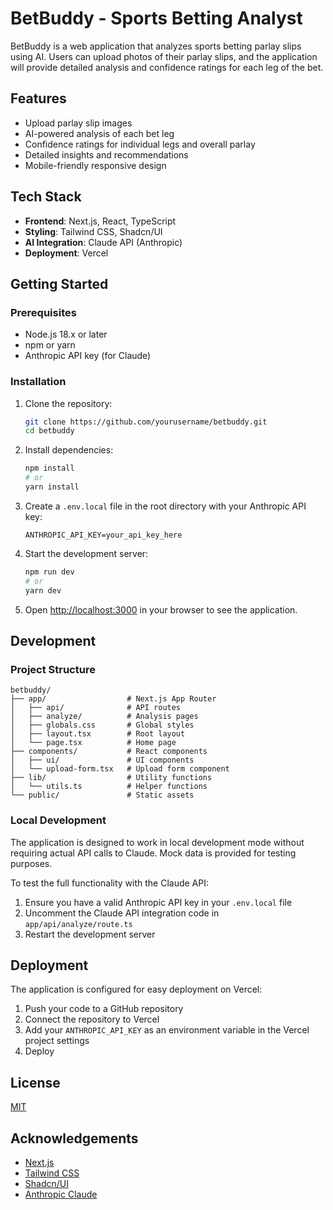 # BetBuddy - Sports Betting Analyst

BetBuddy is a web application that analyzes sports betting parlay slips using AI. Users can upload photos of their parlay slips, and the application will provide detailed analysis and confidence ratings for each leg of the bet.

## Features

- Upload parlay slip images
- AI-powered analysis of each bet leg
- Confidence ratings for individual legs and overall parlay
- Detailed insights and recommendations
- Mobile-friendly responsive design

## Tech Stack

- **Frontend**: Next.js, React, TypeScript
- **Styling**: Tailwind CSS, Shadcn/UI
- **AI Integration**: Claude API (Anthropic)
- **Deployment**: Vercel

## Getting Started

### Prerequisites

- Node.js 18.x or later
- npm or yarn
- Anthropic API key (for Claude)

### Installation

1. Clone the repository:
   ```bash
   git clone https://github.com/yourusername/betbuddy.git
   cd betbuddy
   ```

2. Install dependencies:
   ```bash
   npm install
   # or
   yarn install
   ```

3. Create a `.env.local` file in the root directory with your Anthropic API key:
   ```
   ANTHROPIC_API_KEY=your_api_key_here
   ```

4. Start the development server:
   ```bash
   npm run dev
   # or
   yarn dev
   ```

5. Open [http://localhost:3000](http://localhost:3000) in your browser to see the application.

## Development

### Project Structure

```
betbuddy/
├── app/                  # Next.js App Router
│   ├── api/              # API routes
│   ├── analyze/          # Analysis pages
│   ├── globals.css       # Global styles
│   ├── layout.tsx        # Root layout
│   └── page.tsx          # Home page
├── components/           # React components
│   ├── ui/               # UI components
│   └── upload-form.tsx   # Upload form component
├── lib/                  # Utility functions
│   └── utils.ts          # Helper functions
└── public/               # Static assets
```

### Local Development

The application is designed to work in local development mode without requiring actual API calls to Claude. Mock data is provided for testing purposes.

To test the full functionality with the Claude API:

1. Ensure you have a valid Anthropic API key in your `.env.local` file
2. Uncomment the Claude API integration code in `app/api/analyze/route.ts`
3. Restart the development server

## Deployment

The application is configured for easy deployment on Vercel:

1. Push your code to a GitHub repository
2. Connect the repository to Vercel
3. Add your `ANTHROPIC_API_KEY` as an environment variable in the Vercel project settings
4. Deploy

## License

[MIT](LICENSE)

## Acknowledgements

- [Next.js](https://nextjs.org/)
- [Tailwind CSS](https://tailwindcss.com/)
- [Shadcn/UI](https://ui.shadcn.com/)
- [Anthropic Claude](https://www.anthropic.com/)

